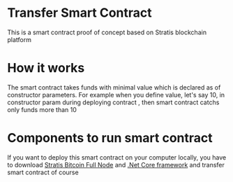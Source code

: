 # Transfer Smart Contract
This is a smart contract proof of concept based on Stratis blockchain platform

# How it works
The smart contract takes funds with minimal value which is declared as of constructor parameters. For example when you define value, let's say 10, in constructor param during deploying contract , then smart contract catchs only funds more than 10

# Components to run smart contract
If you want to deploy this smart contract on your computer locally, you have to download [Stratis Bitcoin Full Node](https://github.com/stratisproject/StratisBitcoinFullNode/tree/sc-alpha-latest) and [.Net Core framework](https://dotnet.microsoft.com/download/dotnet-core/2.1) and transfer smart contract of course
